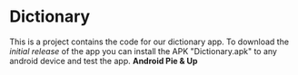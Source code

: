 # Dictionary
This is a project contains the code for our dictionary app.
To download the *initial release* of the app you can install the APK "Dictionary.apk" to any android device and test the app. **Android Pie & Up**
